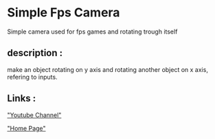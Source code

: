 # Simple Fps Camera
Simple camera used for fps games and rotating trough itself

## description :

make an object rotating on y axis and rotating another object on x axis, refering to inputs.


## Links :
["Youtube Channel"](https://www.youtube.com/channel/UC-_DDdI316_BYs7HlO260OA)

["Home Page"](https://github.com/Light974-M/UnityPersonalDataBank)